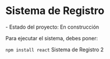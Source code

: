 <h1>Sistema de Registro</h1>
- Estado del proyecto: En construcción

Para ejecutar el sistema, debes poner:

```npm install react```
Sistema de Registro 2

